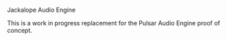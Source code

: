 Jackalope Audio Engine

This is a work in progress replacement for the Pulsar Audio Engine proof of concept.
